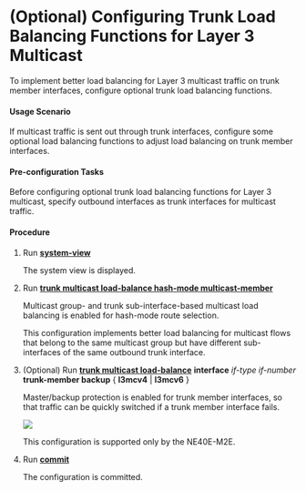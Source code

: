 (Optional) Configuring Trunk Load Balancing Functions for Layer 3 Multicast
===========================================================================

To implement better load balancing for Layer 3 multicast traffic on trunk member interfaces, configure optional trunk load balancing functions.

#### Usage Scenario

If multicast traffic is sent out through trunk interfaces, configure some optional load balancing functions to adjust load balancing on trunk member interfaces.


#### Pre-configuration Tasks

Before configuring optional trunk load balancing functions for Layer 3 multicast, specify outbound interfaces as trunk interfaces for multicast traffic.


#### Procedure

1. Run [**system-view**](cmdqueryname=system-view)
   
   
   
   The system view is displayed.
2. Run [**trunk multicast load-balance hash-mode multicast-member**](cmdqueryname=trunk+multicast+load-balance+hash-mode+multicast-member)
   
   
   
   Multicast group- and trunk sub-interface-based multicast load balancing is enabled for hash-mode route selection.
   
   
   
   This configuration implements better load balancing for multicast flows that belong to the same multicast group but have different sub-interfaces of the same outbound trunk interface.
3. (Optional) Run [**trunk multicast load-balance**](cmdqueryname=trunk+multicast+load-balance) **interface** *if-type if-number* **trunk-member backup** { **l3mcv4** | **l3mcv6** }
   
   
   
   Master/backup protection is enabled for trunk member interfaces, so that traffic can be quickly switched if a trunk member interface fails.
   
   ![](../../../../public_sys-resources/note_3.0-en-us.png) 
   
   This configuration is supported only by the NE40E-M2E.
4. Run [**commit**](cmdqueryname=commit)
   
   
   
   The configuration is committed.